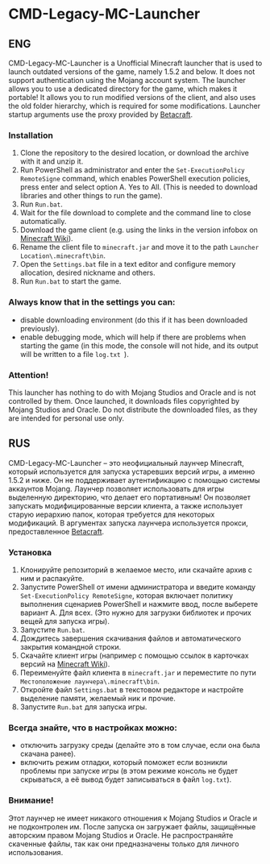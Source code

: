# CMD-Legacy-MC-Launcher

## ENG

CMD-Legacy-MC-Launcher is a Unofficial Minecraft launcher that is used to launch outdated versions of the game, namely 1.5.2 and below. It does not support authentication using the Mojang account system. The launcher allows you to use a dedicated directory for the game, which makes it portable! It allows you to run modified versions of the client, and also uses the old folder hierarchy, which is required for some modifications. Launcher startup arguments use the proxy provided by [Betacraft](https://betacraft.uk/).

### Installation

1. Clone the repository to the desired location, or download the archive with it and unzip it.
2. Run PowerShell as administrator and enter the `Set-ExecutionPolicy RemoteSigne` command, which enables PowerShell execution policies, press enter and select option A. Yes to All. (This is needed to download libraries and other things to run the game).
3. Run `Run.bat`.
4. Wait for the file download to complete and the command line to close automatically.
5. Download the game client (e.g. using the links in the version infobox on [Minecraft Wiki](https://minecraft.wiki/)).
6. Rename the client file to `minecraft.jar` and move it to the path `Launcher Location\.minecraft\bin`.
7. Open the `Settings.bat` file in a text editor and configure memory allocation, desired nickname and others.
8. Run `Run.bat` to start the game.

### Always know that in the settings you can:

- disable downloading environment (do this if it has been downloaded previously).
- enable debugging mode, which will help if there are problems when starting the game (in this mode, the console will not hide, and its output will be written to a file `log.txt `).

### Attention!

This launcher has nothing to do with Mojang Studios and Oracle and is not controlled by them. Once launched, it downloads files copyrighted by Mojang Studios and Oracle. Do not distribute the downloaded files, as they are intended for personal use only.

## RUS

CMD-Legacy-MC-Launcher – это неофициальный лаунчер Minecraft, который используется для запуска устаревших версий игры, а именно 1.5.2 и ниже. Он не поддерживает аутентификацию с помощью системы аккаунтов Mojang. Лаунчер позволяет использовать для игры выделенную директорию, что делает его портативным! Он позволяет запускать модифицированные версии клиента, а также использует старую иерархию папок, которая требуется для некоторых модификаций. В аргументах запуска лаунчера используется прокси, предоставленное [Betacraft](https://betacraft.uk/).

### Установка

1. Клонируйте репозиторий в желаемое место, или скачайте архив с ним и распакуйте.
2. Запустите PowerShell от имени администратора и введите команду `Set-ExecutionPolicy RemoteSigne`, которая включает политику выполнения сценариев PowerShell и нажмите ввод, после выберете вариант A. Для всех. (Это нужно для загрузки библиотек и прочих вещей для запуска игры).
3. Запустите `Run.bat`.
4. Дождитесь завершения скачивания файлов и автоматического закрытия командной строки.
5. Скачайте клиент игры (например с помощью ссылок в карточках версий на [Minecraft Wiki](https://minecraft.wiki/)).
6. Переименуйте файл клиента в `minecraft.jar` и переместите по пути `Местоположение лаунчера\.minecraft\bin`.
7. Откройте файл `Settings.bat` в текстовом редакторе и настройте выделение памяти, желаемый ник и прочие.
8. Запустите `Run.bat` для запуска игры.

### Всегда знайте, что в настройках можно:

- отключить загрузку среды (делайте это в том случае, если она была скачана ранее).
- включить режим отладки, который поможет если возникли проблемы при запуске игры (в этом режиме консоль не будет скрываться, а её вывод будет записываться в файл `log.txt`).

### Внимание!

Этот лаунчер не имеет никакого отношения к Mojang Studios и Oracle и не подконтролен им. После запуска он загружает файлы, защищённые авторским правом Mojang Studios и Oracle. Не распространяйте скаченные файлы, так как они предназначены только для личного использования.
